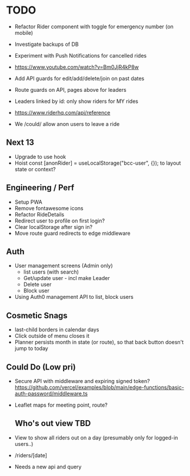 # TODO

- Refactor Rider component with toggle for emergency number (on mobile)

- Investigate backups of DB

- Experiment with Push Notifications for cancelled rides
- https://www.youtube.com/watch?v=Bm0JjR4kP8w

- Add API guards for edit/add/delete/join on past dates
- Route guards on API, pages above for leaders

- Leaders linked by id: only show riders for MY rides
- https://www.riderhq.com/api/reference
- We /could/ allow anon users to leave a ride

## Next 13

- Upgrade to use hook
- Hoist const [anonRider] = useLocalStorage<AnonymousUser>("bcc-user", {}); to layout state or context?

## Engineering / Perf

- Setup PWA
- Remove fontawesome icons
- Refactor RideDetails
- Redirect user to profile on first login?
- Clear localStorage after sign in?
- Move route guard redirects to edge middleware

## Auth

- User management screens (Admin only)
  - list users (with search)
  - Get/update user - incl make Leader
  - Delete user
  - Block user
- Using Auth0 management API to list, block users

## Cosmetic Snags

- last-child borders in calendar days
- Click outside of menu closes it
- Planner persists month in state (or route), so that back button doesn't jump to today

## Could Do (Low pri)

- Secure API with middleware and expiring signed token?
  https://github.com/vercel/examples/blob/main/edge-functions/basic-auth-password/middleware.ts
- Leaflet maps for meeting point, route?

  ## Who's out view TBD

- View to show all riders out on a day (presumably only for logged-in users..)
- /riders/[date]
- Needs a new api and query

